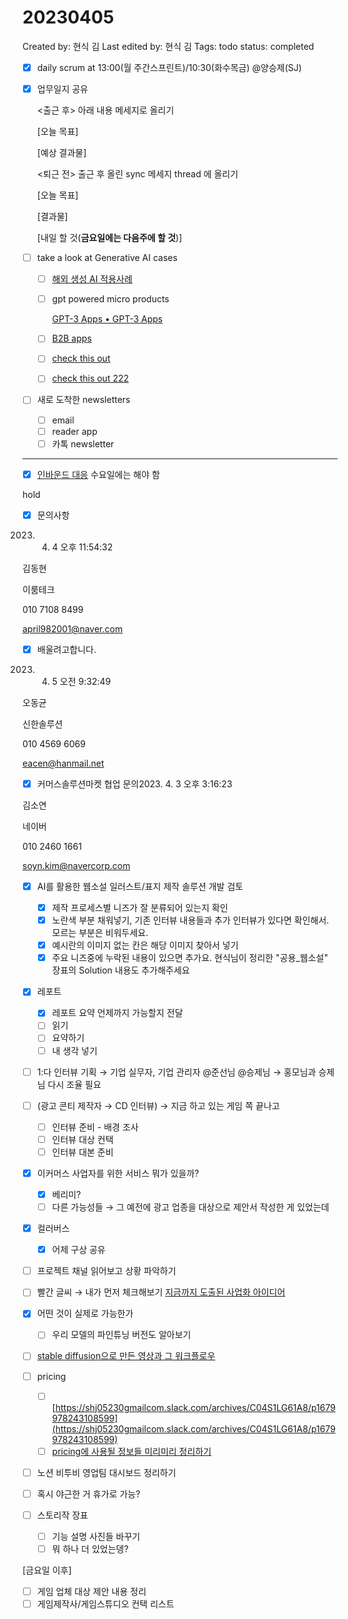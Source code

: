 # 20230405

Created by: 현식 김
Last edited by: 현식 김
Tags: todo
status: completed

- [x]  daily scrum at 13:00(월 주간스프린트)/10:30(화수목금)  @양승제(SJ)
- [x]  업무일지 공유
    
    <출근 후> 아래 내용 메세지로 올리기
    
    [오늘 목표]
    
    [예상 결과물]
    
    <퇴근 전> 출근 후 올린 sync 메세지 thread 에 올리기
    
    [오늘 목표]
    
    [결과물]
    
    [내일 할 것(**금요일에는 다음주에 할 것**)]
    
- [ ]  take a look at Generative AI cases
    - [ ]  [해외 생성 AI 적용사례](https://www.notion.so/AI-fc66f14a19f3421a8564c616513692ac?pvs=21)
    - [ ]  gpt powered micro products
        
        [GPT-3 Apps • GPT-3 Apps](https://gpt-apps.com/)
        
    - [ ]  [B2B apps](https://www.notion.so/SaaS-B2B-by-bf26e8c9605744aa9c710a62cdc36b41?pvs=21)
    - [ ]  [check this out](https://lionrocket.slack.com/archives/C022N3PU5EG/p1680161822427429)
    - [ ]  [check this out 222](https://lionrocket.slack.com/archives/C01F2SRJXLK/p1680222703532449)
- [ ]  새로 도착한 newsletters
    - [ ]  email
    - [ ]  reader app
    - [ ]  카톡 newsletter

---

- [x]  [인바운드 대응](https://shj05230gmailcom.slack.com/archives/C04S1LG61A8/p1680582326620209) 수요일에는 해야 함

hold

- [x]  문의사항

2023. 4. 4 오후 11:54:32

김동현

이룸테크

010 7108 8499

[april982001@naver.com](mailto:april982001@naver.com)

- [x]  배울려고합니다.

2023. 4. 5 오전 9:32:49

오동균

신한솔루션

010 4569 6069

[eacen@hanmail.net](mailto:eacen@hanmail.net)

- [x]  커머스솔루션마켓 협업 문의2023. 4. 3 오후 3:16:23

김소연

네이버

010 2460 1661

[soyn.kim@navercorp.com](mailto:soyn.kim@navercorp.com)

- [x]  AI를 활용한 웹소설 일러스트/표지 제작 솔루션 개발 검토
    - [x]  제작 프로세스별 니즈가 잘 분류되어 있는지 확인
    - [x]  노란색 부분 채워넣기, 기존 인터뷰 내용들과 추가 인터뷰가 있다면 확인해서. 모르는 부분은 비워두세요.
    - [x]  예시란의 이미지 없는 칸은 해당 이미지 찾아서 넣기
    - [x]  주요 니즈중에 누락된 내용이 있으면 추가요. 현식님이 정리한 "공용_웹소설" 장표의 Solution 내용도 추가해주세요
- [x]  레포트
    - [x]  레포트 요약 언제까지 가능할지 전달
    - [ ]  읽기
    - [ ]  요약하기
    - [ ]  내 생각 넣기
- [ ]  1:다 인터뷰 기획 → 기업 실무자, 기업 관리자 @준선님 @승제님 → 홍모님과 승제님 다시 조율 필요
- [ ]  (광고 콘티 제작자 → CD 인터뷰) → 지금 하고 있는 게임 쪽 끝나고
    - [ ]  인터뷰 준비 - 배경 조사
    - [ ]  인터뷰 대상 컨택
    - [ ]  인터뷰 대본 준비
- [x]  이커머스 사업자를 위한 서비스 뭐가 있을까?
    - [x]  베리미?
    - [ ]  다른 가능성들 → 그 예전에 광고 업종을 대상으로 제안서 작성한 게 있었는데
- [x]  컬러버스
    - [x]  어제 구상 공유
- [ ]  프로젝트 채널 읽어보고 상황 파악하기
- [ ]  빨간 글씨 → 내가 먼저 체크해보기 [지금까지 도출된 사업화 아이디어](%E1%84%8C%E1%85%B5%E1%84%80%E1%85%B3%E1%86%B7%E1%84%81%E1%85%A1%E1%84%8C%E1%85%B5%20%E1%84%83%E1%85%A9%E1%84%8E%E1%85%AE%E1%86%AF%E1%84%83%E1%85%AC%E1%86%AB%20%E1%84%89%E1%85%A1%E1%84%8B%E1%85%A5%E1%86%B8%E1%84%92%E1%85%AA%20%E1%84%8B%E1%85%A1%E1%84%8B%E1%85%B5%E1%84%83%E1%85%B5%E1%84%8B%E1%85%A5%206be4d8cf0a384d7f9b6f50c73a5c9b0e.md)
- [x]  어떤 것이 실제로 가능한가
    - [ ]  우리 모델의 파인튜닝 버전도 알아보기
- [ ]  [stable diffusion으로 만든 영상과 그 워크플로우](https://lionrocket.slack.com/archives/C01F2SRJXLK/p1680139963657019)
- [ ]  pricing
    - [ ]  [https://shj05230gmailcom.slack.com/archives/C04S1LG61A8/p1679978243108599](https://shj05230gmailcom.slack.com/archives/C04S1LG61A8/p1679978243108599)
    - [ ]  [pricing에 사용될 정보들 미리미리 정리하기](Pricing%20strategy%2017295d8505ce4f07b32a6a8344fbfb5f.md)
- [ ]  노션 비투비 영업팀 대시보드 정리하기
- [ ]  혹시 야근한 거 휴가로 가능?

- [ ]  스토리작 장표
    - [ ]  기능 설명 사진들 바꾸기
    - [ ]  뭐 하나 더 있었는뎅?

[금요일 이후]

- [ ]  게임 업체 대상 제안 내용 정리
- [ ]  게임제작사/게임스튜디오 컨택 리스트